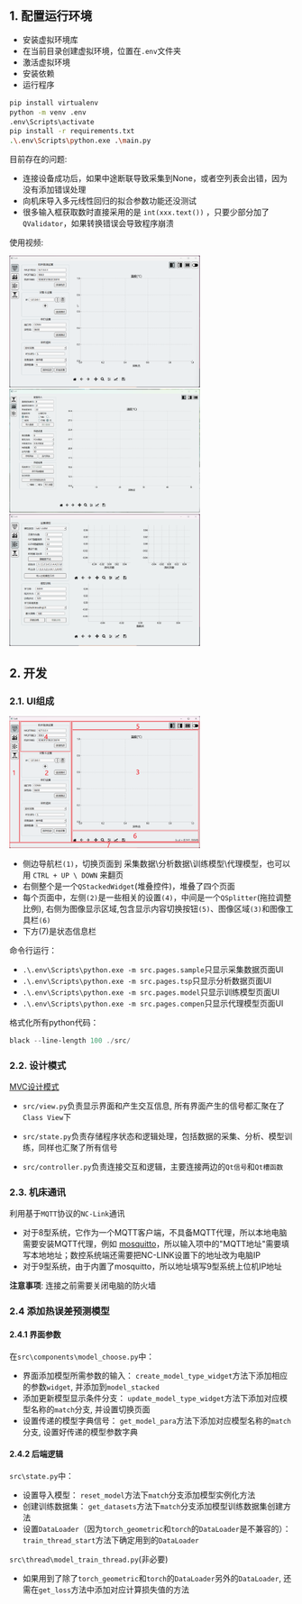 ## 1. 配置运行环境

- 安装虚拟环境库
- 在当前目录创建虚拟环境，位置在`.env`文件夹
- 激活虚拟环境
- 安装依赖
- 运行程序

```bash
pip install virtualenv
python -m venv .env
.env\Scripts\activate
pip install -r requirements.txt
.\.env\Scripts\python.exe .\main.py   
```

目前存在的问题:

- 连接设备成功后，如果中途断联导致采集到None，或者空列表会出错，因为没有添加错误处理
- 向机床导入多元线性回归的拟合参数功能还没测试
- 很多输入框获取数时直接采用的是 `int(xxx.text())` ，只要少部分加了`QValidator`，如果转换错误会导致程序崩溃

使用视频:

<img src="doc/sample.gif" style="zoom:33%;" />

<img src="doc/tsp.gif" style="zoom:33%;" />

<img src="doc/model.gif" style="zoom:33%;" />

## 2. 开发

### 2.1. UI组成

<img src="doc/layout.png" alt="image-20240909154620636" style="zoom:33%;" />

- 侧边导航栏`(1)`，切换页面到 采集数据\分析数据\训练模型\代理模型，也可以用 `CTRL + UP \ DOWN` 来翻页
- 右侧整个是一个`QStackedWidget`(堆叠控件)，堆叠了四个页面
- 每个页面中，左侧`(2)`是一些相关的设置`(4)`，中间是一个`QSplitter`(拖拉调整比例), 右侧为图像显示区域,包含显示内容切换按钮`(5)`、图像区域`(3)`和图像工具栏`(6)`
- 下方(7)是状态信息栏

命令行运行：

- `.\.env\Scripts\python.exe -m src.pages.sample`只显示采集数据页面UI
- `.\.env\Scripts\python.exe -m src.pages.tsp`只显示分析数据页面UI
- `.\.env\Scripts\python.exe -m src.pages.model`只显示训练模型页面UI
- `.\.env\Scripts\python.exe -m src.pages.compen`只显示代理模型页面UI

格式化所有python代码：

```powershell
black --line-length 100 ./src/
```

### 2.2. 设计模式

[MVC设计模式](https://www.runoob.com/design-pattern/mvc-pattern.html)

- `src/view.py`负责显示界面和产生交互信息, 所有界面产生的信号都汇聚在了`Class View`下

- `src/state.py`负责存储程序状态和逻辑处理，包括数据的采集、分析、模型训练，同样也汇聚了所有信号

- `src/controller.py`负责连接交互和逻辑，主要连接两边的`Qt信号`和`Qt槽函数`

### 2.3. 机床通讯

利用基于`MQTT`协议的`NC-Link`通讯

- 对于8型系统，它作为一个MQTT客户端，不具备MQTT代理，所以本地电脑需要安装MQTT代理，例如 [mosquitto](https://mosquitto.org/)，所以输入项中的"MQTT地址"需要填写本地地址；数控系统端还需要把NC-LINK设置下的地址改为电脑IP
- 对于9型系统，由于内置了mosquitto，所以地址填写9型系统上位机IP地址

**注意事项**: 连接之前需要关闭电脑的防火墙

### 2.4 添加热误差预测模型

#### 2.4.1 界面参数

在`src\components\model_choose.py`中：

- 界面添加模型所需参数的输入：
`create_model_type_widget`方法下添加相应的参数`widget`, 并添加到`model_stacked`
- 添加更新模型显示条件分支：
`update_model_type_widget`方法下添加对应模型名称的`match`分支, 并设置切换页面
- 设置传递的模型字典信号：
`get_model_para`方法下添加对应模型名称的`match`分支, 设置好传递的模型参数字典

#### 2.4.2 后端逻辑

`src\state.py`中：

- 设置导入模型：
`reset_model`方法下`match`分支添加模型实例化方法
- 创建训练数据集：
`get_datasets`方法下`match`分支添加模型训练数据集创建方法
- 设置`DataLoader`（因为`torch_geometric`和`torch`的`DataLoader`是不兼容的）：
`train_thread_start`方法下确定用到的`DataLoader`

`src\thread\model_train_thread.py`(非必要)

- 如果用到了除了`torch_geometric`和`torch`的`DataLoader`另外的`DataLoader`, 还需在`get_loss`方法中添加对应计算损失值的方法
